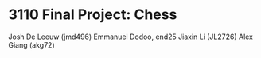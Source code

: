 # 3110 Final Project: Chess

Josh De Leeuw (jmd496)
Emmanuel Dodoo, end25
Jiaxin Li (JL2726)
Alex Giang (akg72)